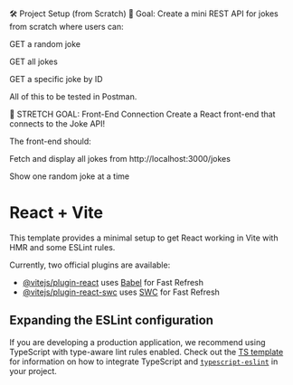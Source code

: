 🛠️ Project Setup (from Scratch)
🧠 Goal:
Create a mini REST API for jokes from scratch where users can:

GET a random joke

GET all jokes

GET a specific joke by ID

All of this to be tested in Postman. 

🌟 STRETCH GOAL: Front-End Connection
Create a React front-end that connects to the Joke API!

The front-end should:

Fetch and display all jokes from http://localhost:3000/jokes

Show one random joke at a time

# React + Vite

This template provides a minimal setup to get React working in Vite with HMR and some ESLint rules.

Currently, two official plugins are available:

- [@vitejs/plugin-react](https://github.com/vitejs/vite-plugin-react/blob/main/packages/plugin-react) uses [Babel](https://babeljs.io/) for Fast Refresh
- [@vitejs/plugin-react-swc](https://github.com/vitejs/vite-plugin-react/blob/main/packages/plugin-react-swc) uses [SWC](https://swc.rs/) for Fast Refresh

## Expanding the ESLint configuration

If you are developing a production application, we recommend using TypeScript with type-aware lint rules enabled. Check out the [TS template](https://github.com/vitejs/vite/tree/main/packages/create-vite/template-react-ts) for information on how to integrate TypeScript and [`typescript-eslint`](https://typescript-eslint.io) in your project.
